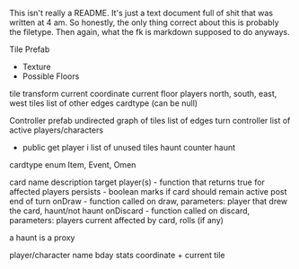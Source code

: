 This isn't really a README. It's just a text document full of shit that was written at 4 am.
So honestly, the only thing correct about this is probably the filetype. Then again, what the fk is markdown supposed to do anyways.

Tile Prefab
- Texture
- Possible Floors

tile
transform
current coordinate
current floor
players
north, south, east, west tiles
list of other edges
cardtype (can be null)

Controller prefab
undirected graph of tiles
list of edges
turn controller 
list of active players/characters
- public get player i
list of unused tiles
haunt counter
haunt


cardtype enum
Item, Event, Omen

card
name
description
target player(s) - function that returns true for affected players
persists - boolean marks if card should remain active post end of turn
onDraw - function called on draw, parameters: player that drew the card, haunt/not haunt
onDiscard - function called on discard, parameters: players current affected by card, rolls (if any)

a haunt is a proxy

player/character
name
bday
stats
coordinate + current tile